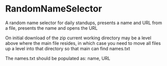 # RandomNameSelector
A random name selector for daily standups, presents a name and URL from a file, presents the name and opens the URL

On initial download of the zip current working directory may be a level above where the main file resides, in which case you need to move all files up a level into that directory so that main can find names.txt 

The names.txt should be populated as: name, URL
